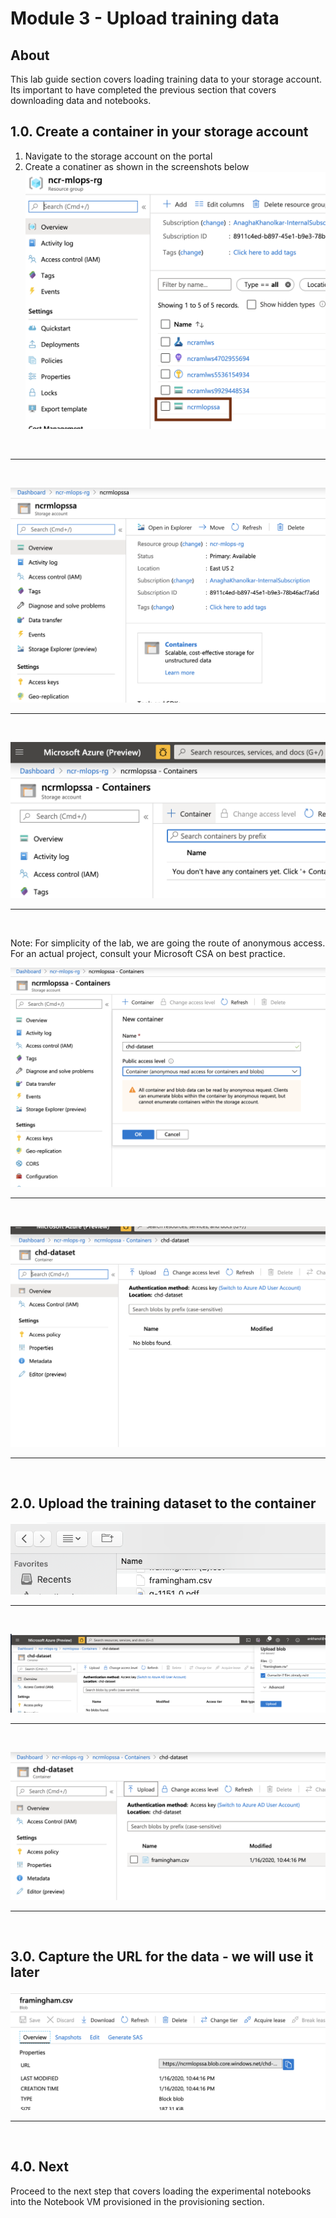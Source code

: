 # Module 3 - Upload training data

## About
This lab guide section covers loading training data to your storage account.  Its important to have completed the previous section that covers downloading data and notebooks.
<br>

## 1.0. Create a container in your storage account
1. Navigate to the storage account on the portal
2. Create a conatiner as shown in the screenshots below<br>
![ld-1](../images/0001-load-data-1.png)
<br>
<hr>
<br>

![ld-2](../images/0001-load-data-2.png)
<br>
<hr>
<br>

![ld-3](../images/0001-load-data-3.png)
<br>
<hr>
<br>


Note: For simplicity of the lab, we are going the route of anonymous access.  For an actual project, consult your Microsoft CSA on best practice.<br>

![ld-4](../images/0001-load-data-4.png)
<br>
<hr>
<br>

![ld-5](../images/0001-load-data-5.png)
<br>
<hr>
<br>

## 2.0. Upload the training dataset to the container
![ld-6](../images/0001-load-data-6.png)
<br>
<hr>
<br>

![ld-7](../images/0001-load-data-7.png)
<br>
<hr>
<br>

![ld-8](../images/0001-load-data-8.png)
<br>
<hr>
<br>

## 3.0. Capture the URL for the data - we will use it later
![ld-9](../images/0001-load-data-9.png)
<br>
<hr>
<br>

## 4.0. Next
Proceed to the next step that covers loading the experimental notebooks into the Notebook VM provisioned in the provisioning section.

